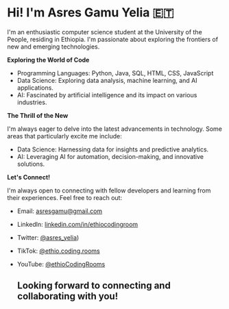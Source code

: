 # Hi! I'm **Asres Gamu Yelia** 🇪🇹 
I'm an enthusiastic computer science student at the University of the People, residing in Ethiopia. I'm passionate about exploring the frontiers of new and emerging technologies.

**Exploring the World of Code**

- Programming Languages: Python, Java, SQL, HTML, CSS, JavaScript
- Data Science: Exploring data analysis, machine learning, and AI applications.
- AI: Fascinated by artificial intelligence and its impact on various industries.

**The Thrill of the New**

I'm always eager to delve into the latest advancements in technology. Some areas that particularly excite me include:

- Data Science: Harnessing data for insights and predictive analytics.
- AI: Leveraging AI for automation, decision-making, and innovative solutions.

**Let's Connect!**

I'm always open to connecting with fellow developers and learning from their experiences. Feel free to reach out:

- Email: asresgamu@gmail.com
- LinkedIn: [linkedin.com/in/ethiocodingroom](https://www.linkedin.com/in/ethiocodingroom)
- Twitter: [@asres_yelia](https://twitter.com/ethioCodingRoom))
- TikTok: [@ethio.coding.rooms](https://www.tiktok.com/@ethio.coding.room)
- YouTube: [@ethioCodingRooms](https://www.youtube.com/@ethioCodingRoom)

  ## Looking forward to connecting and collaborating with you!


